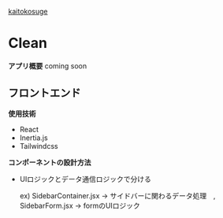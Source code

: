 <a href="https://kaiton-blog.space/">kaitokosuge</a>
<h1>Clean</h1>

<strong>アプリ概要</strong>
coming soon

<h2>フロントエンド</h2>

<strong>使用技術</strong>
<ul>
    <li>React</li>
    <li>Inertia.js</li>
    <li>Tailwindcss</li>
</ul>

<strong>コンポーネントの設計方法</strong>
<ul>
    <li>UIロジックとデータ通信ロジックで分ける</li>
    <p>ex) SidebarContainer.jsx -> サイドバーに関わるデータ処理　, SidebarForm.jsx -> formのUIロジック</p>
    <p></p>
</ul>

    



